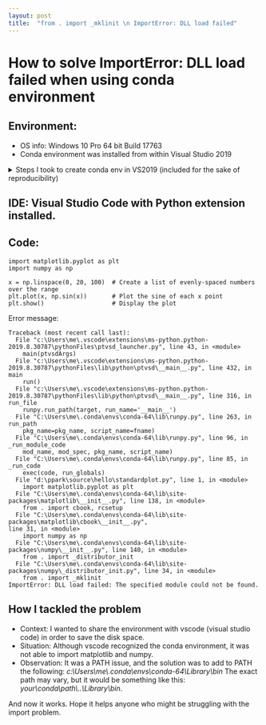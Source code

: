 ```yaml
---
layout: post
title:  "from . import _mklinit \n ImportError: DLL load failed"
---
```


# How to solve ImportError: DLL load failed when using conda environment

## Environment: 
- OS info: Windows 10 Pro 64 bit Build 17763
- Conda environment was installed from within Visual Studio 2019

<details><summary>Steps I took to create conda env in VS2019 (included for the sake of reproducibility) </summary>
```
1. Launch Visual Studio 2019 Professional
2. Click "Continue without code" at the bottom right of the launch window
3. Click "Add Environment" in "Python Environments" panel
4. Click "Conda environment"
5. Name it as _conda-64_ instead of the default name _env_
6. Select radio button "One or more Anaconda package names" 
7. Enter _python numpy pandas scipy matplotlib sympy pytest_  into the text box below
8. Click "Create"
```
</details>


## IDE: Visual Studio Code with Python extension installed.

## Code:

```
import matplotlib.pyplot as plt
import numpy as np

x = np.linspace(0, 20, 100)  # Create a list of evenly-spaced numbers over the range
plt.plot(x, np.sin(x))       # Plot the sine of each x point
plt.show()                   # Display the plot
```

Error message:

```
Traceback (most recent call last):
  File "c:\Users\me\.vscode\extensions\ms-python.python-2019.8.30787\pythonFiles\ptvsd_launcher.py", line 43, in <module>
    main(ptvsdArgs)
  File "c:\Users\me\.vscode\extensions\ms-python.python-2019.8.30787\pythonFiles\lib\python\ptvsd\__main__.py", line 432, in main
    run()
  File "c:\Users\me\.vscode\extensions\ms-python.python-2019.8.30787\pythonFiles\lib\python\ptvsd\__main__.py", line 316, in run_file
    runpy.run_path(target, run_name='__main__')
  File "C:\Users\me\.conda\envs\conda-64\lib\runpy.py", line 263, in run_path
    pkg_name=pkg_name, script_name=fname)
  File "C:\Users\me\.conda\envs\conda-64\lib\runpy.py", line 96, in _run_module_code
    mod_name, mod_spec, pkg_name, script_name)
  File "C:\Users\me\.conda\envs\conda-64\lib\runpy.py", line 85, in _run_code
    exec(code, run_globals)
  File "d:\ppark\source\hello\standardplot.py", line 1, in <module>
    import matplotlib.pyplot as plt
  File "C:\Users\me\.conda\envs\conda-64\lib\site-packages\matplotlib\__init__.py", line 138, in <module>
    from . import cbook, rcsetup
  File "C:\Users\me\.conda\envs\conda-64\lib\site-packages\matplotlib\cbook\__init__.py",
line 31, in <module>
    import numpy as np
  File "C:\Users\me\.conda\envs\conda-64\lib\site-packages\numpy\__init__.py", line 140, in <module>
    from . import _distributor_init
  File "C:\Users\me\.conda\envs\conda-64\lib\site-packages\numpy\_distributor_init.py", line 34, in <module>
    from . import _mklinit
ImportError: DLL load failed: The specified module could not be found.
```

## How I tackled the problem

- Context: I wanted to share the environment with vscode (visual studio code) in order to save the disk space. 
- Situation: Although vscode recognized the conda environment, it was not able to import matplotlib and numpy. 
- Observation: It was a PATH issue, and the solution was to add to PATH the following:
_c:\Users\me\\.conda\envs\conda-64\Library\bin_
The exact path may vary, but it would be something like this: _your\conda\path\\..\Library\bin_.

And now it works. Hope it helps anyone who might be struggling with the import problem. 